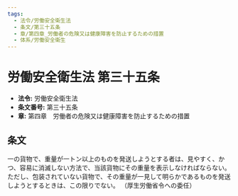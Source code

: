 ```yaml
---
tags:
  - 法令/労働安全衛生法
  - 条文/第三十五条
  - 章/第四章_労働者の危険又は健康障害を防止するための措置
  - 体系/労働安全衛生
---
```

# 労働安全衛生法 第三十五条

- **法令:** 労働安全衛生法
- **条文番号:** 第三十五条
- **章:** 第四章　労働者の危険又は健康障害を防止するための措置

## 条文
一の貨物で、重量が一トン以上のものを発送しようとする者は、見やすく、かつ、容易に消滅しない方法で、当該貨物にその重量を表示しなければならない。ただし、包装されていない貨物で、その重量が一見して明らかであるものを発送しようとするときは、この限りでない。
（厚生労働省令への委任）

